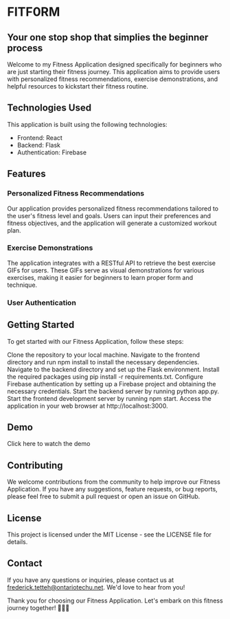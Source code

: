 
# FITF0RM

## Your one stop shop that simplies the beginner process

Welcome to my Fitness Application designed specifically for beginners who are just starting their fitness journey. This application aims to provide users with personalized fitness recommendations, exercise demonstrations, and helpful resources to kickstart their fitness routine.

## Technologies Used

This application is built using the following technologies:

- Frontend: React
- Backend: Flask
- Authentication: Firebase

## Features

### Personalized Fitness Recommendations
 
Our application provides personalized fitness recommendations tailored to the user's fitness level and goals. Users can input their preferences and fitness objectives, and the application will generate a customized workout plan.

### Exercise Demonstrations

The application integrates with a RESTful API to retrieve the best exercise GIFs for users. These GIFs serve as visual demonstrations for various exercises, making it easier for beginners to learn proper form and technique.

### User Authentication 

## Getting Started
To get started with our Fitness Application, follow these steps:

Clone the repository to your local machine.
Navigate to the frontend directory and run npm install to install the necessary dependencies.
Navigate to the backend directory and set up the Flask environment. Install the required packages using pip install -r requirements.txt.
Configure Firebase authentication by setting up a Firebase project and obtaining the necessary credentials.
Start the backend server by running python app.py.
Start the frontend development server by running npm start.
Access the application in your web browser at http://localhost:3000.

## Demo

Click here to watch the demo

## Contributing
We welcome contributions from the community to help improve our Fitness Application. If you have any suggestions, feature requests, or bug reports, please feel free to submit a pull request or open an issue on GitHub.

## License
This project is licensed under the MIT License - see the LICENSE file for details.

## Contact
If you have any questions or inquiries, please contact us at frederick.tetteh@ontariotechu.net. We'd love to hear from you!

Thank you for choosing our Fitness Application. Let's embark on this fitness journey together! 🏋️‍♂️💪





